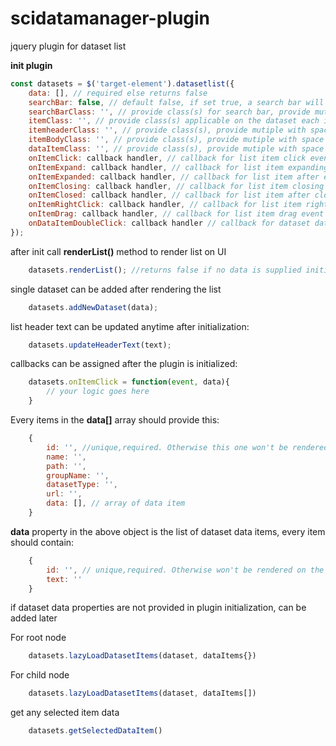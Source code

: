 # scidatamanager-plugin
jquery plugin for dataset list 

**init plugin** 

```javascript
const datasets = $('target-element').datasetlist({ 
  	data: [], // required else returns false 
	searchBar: false, // default false, if set true, a search bar will apear at the top of the list
	searchBarClass: '', // provide class(s) for search bar, provide mutiple with space sperated
	itemClass: '', // provide class(s) applicable on the dataset each item, provide multiple classes with space separated
  	itemheaderClass: '', // provide class(s), provide mutiple with space sperated 
  	itemBodyClass: '', // provide class(s), provide mutiple with space sperated 
  	dataItemClass: '', // provide class(s), provide mutiple with space sperated 
  	onItemClick: callback handler, // callback for list item click event. callback recievs (event, data) as parameter 
  	onItemExpand: callback handler, // callback for list item expanding event. callback recievs (event, data) as parameter 
  	onItemExpanded: callback handler, // callback for list item after expanded event. callback recievs (event, data) as parameter 
  	onItemClosing: callback handler, // callback for list item closing event. callback recievs (event, data) as parameter
  	onItemClosed: callback handler, // callback for list item after closed event. callback recievs (event, data) as parameter 
	onItemRightClick: callback handler, // callback for list item right mouse button click
	onItemDrag: callback handler, // callback for list item drag event
	onDataItemDoubleClick: callback handler // callback for dataset data item double click event. callback recievs (event, data) as parameter 
});
```
after init call **renderList()** method to render list on UI

```javascript
	datasets.renderList(); //returns false if no data is supplied initially 
```

single dataset can be added after rendering the list

```javascript
	datasets.addNewDataset(data);
```

list header text can be updated anytime after initialization:

```javascript
	datasets.updateHeaderText(text);
```

callbacks can be assigned after the plugin is initialized:

```javascript
	datasets.onItemClick = function(event, data){
		// your logic goes here
	}
```

Every items in the **data[]** array should provide this:

```javascript
	{
		id: '', //unique,required. Otherwise this one won't be rendered on the UI
		name: '',
		path: '',
		groupName: '',
		datasetType: '',
		url: '',
		data: [], // array of data item
	}
```
**data** property in the above object is the list of dataset data items, every item should contain:

```javascript
	{
		id: '', // unique,required. Otherwise won't be rendered on the UI
		text: ''
	}
```
if dataset data properties are not provided in plugin initialization, can be added later 

For root node
```javascript 
    datasets.lazyLoadDatasetItems(dataset, dataItems{})
```
For child node
```javascript 
	datasets.lazyLoadDatasetItems(dataset, dataItems[])
```
get any selected item data
```javascript
	datasets.getSelectedDataItem()
```
